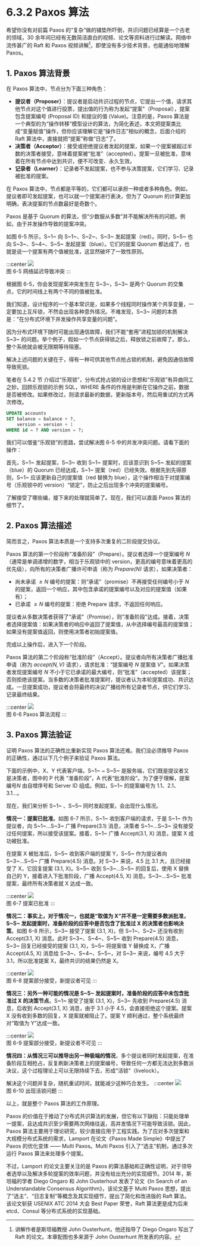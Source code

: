 # 6.3.2 Paxos 算法

希望你没有对前篇 Paxos 的“复杂”做的铺垫所吓倒，共识问题已经算是一个古老的领域，30 余年间已经有无数简洁直白的视频、论文等资料进行过解读。网络中流传甚广的 Raft 和 Paxos 视频讲解[^1]，即使没有多少技术背景，也能通俗地理解 Paxos。

## 1. Paxos 算法背景

在 Paxos 算法中，节点分为下面三种角色：

- **提议者（Proposer）**：提议者是启动共识过程的节点，它提出一个值，请求其他节点对这个值进行投票，提出值的行为称为发起“提案"（Proposal），提案包含提案编号 (Proposal ID) 和提议的值 (Value)。注意的是，Paxos 算法是一个典型的为“操作转移”模型设计的算法，为简化表述，本文把提案类比成“变量赋值”操作，但你应该理解它是“操作日志”相似的概念，后面介绍的 Raft 算法中，直接就把“提案”称做“日志”了。
- **决策者（Acceptor）**：接受或拒绝提议者发起的提案，如果一个提案被超过半数的决策者接受，意味着提案被“批准”（accepted）。提案一旦被批准，意味着在所有节点中达到共识，便不可改变、永久生效。
- **记录者（Learner）**：记录者不发起提案，也不参与决策提案，它们学习、记录被批准的提案。

在 Paxos 算法中，节点都是平等的，它们都可以承担一种或者多种角色。例如，提议者即可发起提案，也可以就一个提案进行表决，但为了 Quorum 的计算更加明确，表决提案的节点数最好是奇数个。

Paxos 是基于 Quorum 的算法，但“少数服从多数”并不能解决所有的问题。例如，由于并发操作导致的提案冲突。

如图 6-5 所示，S~1~ 向 S~1~、S~2~、S~3~ 发起提案（red）。同时，S~5~ 也向 S~3~、S~4~、S~5~ 发起提案（blue）。它们的提案 Quorum 都达成了，也就是说一个提案有两个值被批准，这显然破坏了一致性原则。

:::center
  ![](../assets/paxos_2pc_choice.png) <br/>
  图 6-5 网络延迟导致冲突
:::

根据图 6-5，你会发现提案冲突发生在 S~3~，S~3~ 是两个 Quorum 的交集点，它的时间线上有两个不同的值被批准。

我们知道，设计程序的一个基本常识是，如果多个线程同时操作某个共享变量，一定要加上互斥锁，不然会出现各种意外情况。不难发现，S~3~ 问题的本质是：“在分布式环境下并发操作共享变量的问题”。

因为分布式环境下随时可能出现通信故障，我们不能“套用”进程加锁的机制解决 S~3~ 的问题。举个例子，假如一个节点获得锁之后，释放锁之前故障了。那么，整个系统就会被无限期等待阻塞。

解决上述问题的关键在于，得有一种可供其他节点抢占锁的机制，避免因通信故障导致死锁。

笔者在 5.4.2 节 介绍过“乐观锁”，分布式抢占锁的设计思想和“乐观锁”有异曲同工之妙。回顾乐观锁的示例 SQL，WHERE 条件的作用是判断在它操作之前，数据是否被修改。如果修改过，则请求最新的数据，更新版本号，然后用重试的方式再次修改。

```SQL
UPDATE accounts 
SET balance = balance + ?, 
    version = version + 1 
WHERE id = ? AND version = ?;
```

我们可以借鉴“乐观锁”的思路，尝试解决图 6-5 中的并发冲突问题。请看下面的操作：

首先，S~1~ 发起提案，S~3~ 收到 S~1~ 提案时，应该意识到 S~5~ 发起的提案（blue）的 Quorum 已经达成，S~1~ 提案（red）已经失效。根据先到先得原则，S~1~ 应该更新自己的提案值（red 替换为 blue），这个操作相当于对提案编号（乐观锁中的 version）“锁定”，防止之后出现多个冲突的提案编号。

了解接受了哪些编，接下来的处理就简单了。现在，我们可以直面 Paxos 算法的细节了。

## 2. Paxos 算法描述

简而言之，Paxos 算法本质是一个支持多次重复的二阶段提交协议。

Paxos 算法的第一个阶段称“准备阶段”（Prepare）。提议者选择一个提案编号 $\mathit{N}$（通常是单调递增的数字，相当于乐观锁中的 version，更高的编号意味着更高的优先级），向所有的决策者广播许可申请（称为 $\mathit{Prepare(N)}$ 请求），如果决策者：
- 尚未承诺 $\mathit{≥N}$ 编号的提案：则“承诺”（promise）不再接受任何编号小于 $\mathit{N}$ 的提案，返回一个响应，其中包含承诺的提案编号以及对应的提案值（如果有）；
- 已承诺 $\mathit{≥N}$ 编号的提案：拒绝 Prepare 请求，不返回任何响应。

提议者从多数决策者获得了“承诺”（Promise），则“准备阶段”达成。接着，决策者选择提案值：如果决策者的响应中返回了提案值，从中选择编号最高的提案值；如果没有提案值返回，则使用决策者初始提案值。

完成以上操作后，进入下一个阶段。

Paxos 算法的第二个阶段称“批准阶段”（Accept）。提议者向所有决策者广播批准申请（称为 $\mathit{accept(N, V)}$ 请求），请求批准：“提案编号 $\mathit{N}$ 提案值 $\mathit{V}$”。如果决策者发现提案编号 $\mathit{N}$ 不小于它已承诺的最大编号，则“批准”（accepted）该提案；否则拒绝该提案。当多数的决策者批准提案时，提议者认为本轮提案成功、共识达成。一旦提案成功，提议者会将最终的决议广播给所有记录者节点，供它们学习、记录最终结果。

:::center
  ![](../assets/paxos.svg) <br/>
  图 6-6 Paxos 算法流程
:::

## 3. Paxos 算法验证

证明 Paxos 算法的正确性比重新实现 Paxos 算法还难。我们没必须推导 Paxos 的正确性，通过以下几个例子来验证 Paxos 算法。

下面的示例中，X、Y 代表客户端，S~1~ ~ S~5~ 是服务端，它们既是提议者又是决策者，图中的 P 代表 “准备阶段”，A 代表“批准阶段”。为了便于理解，提案编号$\mathit{N}$ 由自增序号和 Server ID 组成。例如，S~1~ 的提案编号为 1.1、2.1、3.1...。

现在，我们来分析 S~1~ 、S~5~ 同时发起提案，会出现什么情况。

**情况一：提案已批准**。如图 6-7 所示，S~1~ 收到客户端的请求，于是 S~1~ 作为提议者，向 S~1~...S~3~ 广播 Prepare(3.1) 消息，决策者 S~1~...S~3~ 没有接受过任何提案，所以接受该提案。接着，S~1~ 广播 Accept(3.1, X) 消息，提案 X 成功被批准。

在提案 X 被批准后，S~5~ 收到客户端的提案 Y，S~5~ 作为提议者向 S~3~...S~5~ 广播 Prepare(4.5) 消息。对 S~3~ 来说，4.5 比 3.1 大，且已经接受了 X，它回复提案 (3.1, X)。S~5~ 收到 S~3~...S~5~ 的回复后，使用 X 替换自己的 Y，接着进入下批准阶段，广播 Accept(4.5, X) 消息。S~3~...S~5~ 批准提案，最终所有决策者就 X 达成一致。

:::center
  ![](../assets/paxos-p1.png) <br/>
  图 6-7 提案已批准
:::

**情况二：事实上，对于情况一，也就是“取值为 X”并不是一定需要多数派批准，S~5~ 发起提案时，准备阶段的应答中是否包含了批准过 X 的决策者也影响决策**。如图 6-8 所示，S~3~ 接受了提案 (3.1, X)，但 S~1~、S~2~ 还没有收到 Accept(3.1, X) 消息。此时 S~3~、S~4~、S~5~ 收到 Prepare(4.5) 消息，S~3~ 回复已经接受的提案 (3.1, X)，S~5~ 将提案值 Y 替换成 X，广播 Accept(4.5, X) 消息给 S~3~、S~4~、S~5~，对 S~3~ 来说，编号 4.5 大于 3.1，所以批准提案 X，最终共识的结果仍然是 X。

:::center
  ![](../assets/paxos-p2.png) <br/>
  图 6-8 提案部分接受，新提议者可见
:::

**情况三：另外一种可能的情况是 S~5~ 发起提案时，准备阶段的应答中未包含批准过 X 的决策节点**。S~1~ 接受了提案 (3.1, X)，S~3~ 先收到 Prepare(4.5) 消息，后收到 Accept(3.1, X) 消息，由于 3.1 小于 4.5，会直接拒绝这个提案。提案 X 没有收到多数的回复，X 提案就被阻止了。提案 Y 顺利通过，整个系统最终对“取值为 Y”达成一致。

:::center
  ![](../assets/paxos-p3.png) <br/>
  图 6-9 提案部分接受，新提议者不可见
:::


**情况四：从情况三可以推导出另一种极端的情况**，多个提议者同时发起提案，在准备阶段互相抢占，反复刷新决策者上的提案编号，导致任何一方都无法达到多数派决议，这个过程理论上可以无限持续下去，形成“活锁”（livelock）。

解决这个问题并复杂，随机重试时间，就能减少这种巧合发生。
:::center
  ![](../assets/paxos-p4.png) <br/>
  图 6-10 出现活锁问题
:::

以上，就是整个 Paxos 算法的工作原理。

Paxos 的价值在于推动了分布式共识算法的发展，但它有以下缺陷：只能处理单一提案，且达成共识至少需要两次网络往返，高并发情况下可能导致活锁。因此，Paxos 算法主要用于理论研究，较少直接应用于工程实践。为了应对多次提案和大规模分布式系统的需求，Lamport 在论文《Paxos Made Simple》中提出了 Paxos 的优化变体 —— Multi Paxos。Multi Paxos 引入了“选主”机制，通过多次运行 Paxos 算法来处理多个提案。

不过，Lamport 的论文主要关注的是 Paxos 的算法基础和正确性证明，对于领导者选举以及解决多轮提案的效率问题，并没有给出充分的实现细节。2014 年，斯坦福的学者 Diego Ongaro 和 John Ousterhout 发表了论文《In Search of an Understandable Consensus Algorithm》，该论文基于 Multi Paxos 思想，提出了“选主”、“日志复制”等概念及其实现细节，提出了简化和改进版的 Raft 算法。该论文斩获 USENIX ATC 2014 大会 Best Paper 荣誉，Raft 算法更是成为后来 etcd、Consul 等分布式系统的实现基础。


[^1]: 讲解作者是斯坦福教授 John Ousterhunt，他还指导了 Diego Ongaro 写出了 Raft 的论文。本章配图也多来源于 John Ousterhunt 所发表的内容。
[^2]: 参见 https://lamport.azurewebsites.net/pubs/time-clocks.pdf
